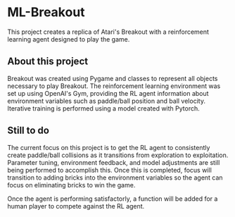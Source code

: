 # ML-Breakout
This project creates a replica of Atari's Breakout with a reinforcement learning agent designed to play the game.

## About this project
Breakout was created using Pygame and classes to represent all objects necessary to play Breakout.
The reinforcement learning environment was set up using OpenAI's Gym, providing the RL agent information about environment variables such as paddle/ball position and ball velocity.
Iterative training is performed using a model created with Pytorch.

## Still to do
The current focus on this project is to get the RL agent to consistently create paddle/ball collisions as it transitions from exploration to exploitation. Parameter tuning, environment feedback, and model adjustments are still being performed to accomplish this. Once this is completed, focus will transition to adding bricks into the environment variables so the agent can focus on eliminating bricks to win the game.

Once the agent is performing satisfactorly, a function will be added for a human player to compete against the RL agent.
